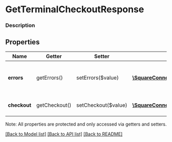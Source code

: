 # GetTerminalCheckoutResponse

### Description



## Properties
Name | Getter | Setter | Type | Description | Notes
------------ | ------------- | ------------- | ------------- | ------------- | -------------
**errors** | getErrors() | setErrors($value) | [**\SquareConnect\Model\Error[]**](Error.md) | Information on errors encountered during the request. | [optional] 
**checkout** | getCheckout() | setCheckout($value) | [**\SquareConnect\Model\TerminalCheckout**](TerminalCheckout.md) | The requested &#x60;Checkout&#x60; | [optional] 

Note: All properties are protected and only accessed via getters and setters.

[[Back to Model list]](../../README.md#documentation-for-models) [[Back to API list]](../../README.md#documentation-for-api-endpoints) [[Back to README]](../../README.md)

